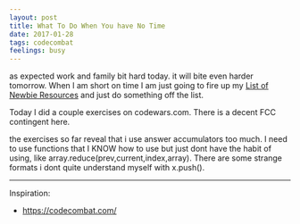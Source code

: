 ```yaml
---
layout: post
title: What To Do When You have No Time
date: 2017-01-28
tags: codecombat
feelings: busy
---
```


as expected work and family bit hard today. it will bite even harder tomorrow. When I am short on time I am just going to fire up my [List of Newbie Resources](http://swyx.io/blog/2017/01/16/List-of-Newbie-Web-Developer-Resources) and just do something off the list.

Today I did a couple exercises on codewars.com. There is a decent FCC contingent here.

the exercises so far reveal that i use answer accumulators too much. I need to use functions that I KNOW how to use but just dont have the habit of using, like array.reduce(prev,current,index,array). There are some strange formats i dont quite understand myself with x.push(). 

---

Inspiration:

- https://codecombat.com/
